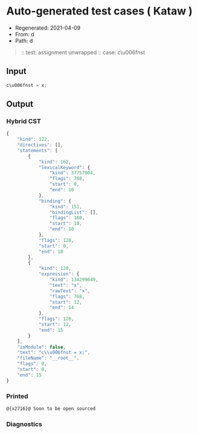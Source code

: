 # Auto-generated test cases ( Kataw )
- Regenerated: 2021-04-09
- From: d
- Path: d
> :: test: assignment unwrapped
> :: case: c\u006fnst
## Input

`````js
c\u006fnst = x;
`````

## Output

### Hybrid CST

```javascript
{
    "kind": 122,
    "directives": [],
    "statements": [
        {
            "kind": 162,
            "lexicalKeyword": {
                "kind": 37757004,
                "flags": 768,
                "start": 0,
                "end": 10
            },
            "binding": {
                "kind": 151,
                "bindingList": [],
                "flags": 160,
                "start": 10,
                "end": 10
            },
            "flags": 128,
            "start": 0,
            "end": 10
        },
        {
            "kind": 120,
            "expression": {
                "kind": 134299649,
                "text": "x",
                "rawText": "x",
                "flags": 768,
                "start": 12,
                "end": 14
            },
            "flags": 128,
            "start": 12,
            "end": 15
        }
    ],
    "isModule": false,
    "text": "c\\u006fnst = x;",
    "fileName": "__root__",
    "flags": 0,
    "start": 0,
    "end": 15
}
```

### Printed

```javascript
@{x2716}@ Soon to be open sourced
```

### Diagnostics

```javascript

```

